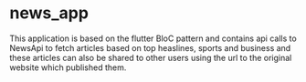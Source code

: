 # news_app

This application is based on the flutter BloC pattern and contains api calls to NewsApi to fetch articles based on top heaslines, sports and business and these articles can also be shared to other users using the url to the original website which published them.



